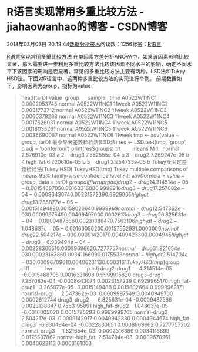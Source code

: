 
# R语言实现常用多重比较方法 - jiahaowanhao的博客 - CSDN博客


2018年03月03日 20:19:44[数据分析技术](https://me.csdn.net/jiahaowanhao)阅读数：1256标签：[R语言																](https://so.csdn.net/so/search/s.do?q=R语言&t=blog)


[R语言实现常用多重比较方法](http://cda.pinggu.org/view/24889.html)
在单因素方差分析ANOVA中，如果该因素影响比较显著，那么需要进一步利用多重比较方法比较该因素不同水平的影响，确定不同水平下该因素的影响是否显著。常见的多重比较方法主要有两种，LSD法和Tukey HSD法。下面对R语言中，这两种多重比较方法的实现进行举例。
前期数据如下，影响因素为group，指标为value：
> head(tarD)
value  group      sample   time
A0522W11NC1 0.0002053745 normal A0522W11NC1 11week
A0522W11NC2 0.0031773712 normal A0522W11NC2 11week
A0522W11NC3 0.0060378288 normal A0522W11NC3 11week
A0522W11NC4 0.0017626931 normal A0522W11NC4 11week
A0522W11NC5 0.0018035261 normal A0522W11NC5 11week
A0522W11NC6 0.0036690067 normal A0522W11NC6 11week
> tmp <- aov(value ~ group, tarD)
最小显著差数检验法(LSD法)
> res <- LSD.test(tmp, 'group', p.adj = 'bonferroni')
> print(res$groups)
trt        means M
1   normal 2.576910e-03 a
2    drug3 7.552555e-04 b
3    drug2 7.269247e-05 b
4 high_fat 6.220610e-05 b
5    drug1 2.954733e-05 b
Tukey氏固定差距检验法(Tukey HSD)
> TukeyHSD(tmp)
Tukey multiple comparisons of means
95% family-wise confidence level
Fit: aov(formula = value ~ group, data = tarD)
$group
diff           lwr          upr     p adj
drug2-drug1      4.314514e-05 -0.0015468705 0.0016331608 0.9999916
drug3-drug1      7.257082e-04 -0.0008643074 0.0023157239 0.6929965
high_fat-drug1   3.265877e-05 -0.0015149488 0.0015802664 0.9999969
normal-drug1     2.547362e-03  0.0009997549 0.0040949700 0.0002613
drug3-drug2      6.825631e-04 -0.0009487586 0.0023138847 0.7563196
high_fat-drug2  -1.048637e-05 -0.0016005020 0.0015795293 1.0000000
normal-drug2     2.504217e-03  0.0009142017 0.0040942330 0.0004945
high_fat-drug3  -6.930494e-04 -0.0022830651 0.0008969662 0.7277757
normal-drug3     1.821654e-03  0.0002316386 0.0034116699 0.0175538
normal-high_fat  2.514704e-03  0.0009670961 0.0040623113 0.0003161
> TukeyHSD(tmp)$group
diff           lwr          upr        p adj
drug2-drug1      4.314514e-05 -0.0015468705 0.0016331608 0.9999915820
drug3-drug1      7.257082e-04 -0.0008643074 0.0023157239 0.6929965170
high_fat-drug1   3.265877e-05 -0.0015149488 0.0015802664 0.9999969171
normal-drug1     2.547362e-03  0.0009997549 0.0040949700 0.0002612744
drug3-drug2      6.825631e-04 -0.0009487586 0.0023138847 0.7563195891
high_fat-drug2  -1.048637e-05 -0.0016005020 0.0015795293 0.9999999705
normal-drug2     2.504217e-03  0.0009142017 0.0040942330 0.0004944674
high_fat-drug3  -6.930494e-04 -0.0022830651 0.0008969662 0.7277757202
normal-drug3     1.821654e-03  0.0002316386 0.0034116699 0.0175537862
normal-high_fat  2.514704e-03  0.0009670961 0.0040623113 0.0003161003

